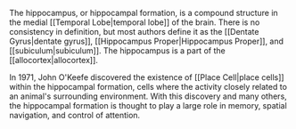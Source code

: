 The hippocampus, or hippocampal formation, is a compound structure in the medial [[Temporal Lobe|temporal lobe]] of the brain. There is no consistency in definition, but most authors define it as the [[Dentate Gyrus|dentate gyrus]], [[Hippocampus Proper|Hippocampus Proper]], and [[subiculum|subiculum]]. The hippocampus is a part of the [[allocortex|allocortex]].

In 1971, John O'Keefe discovered the existence of [[Place Cell|place cells]] within the hippocampal formation, cells where the activity closely related to an animal's surrounding environment. With this discovery and many others, the hippocampal formation is thought to play a large role in memory, spatial navigation, and control of attention.